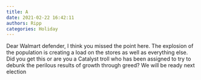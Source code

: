 ```yaml
---
title: A
date: 2021-02-22 16:42:11
authors: Ripp
categories: Holiday
---
```


 Dear Walmart defender, 
I think you missed the point here.  The explosion of the population is creating a load on the stores as well as everything else.  Did you get this or are you a Catalyst troll who has been assigned to try to debunk the perilous results of growth through greed?
We will be ready next election